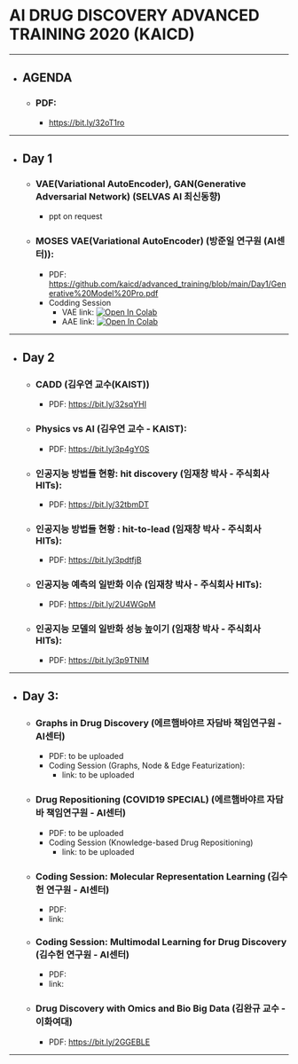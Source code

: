 # AI DRUG DISCOVERY ADVANCED TRAINING 2020 (KAICD)

---

- ## AGENDA

  - ### PDF:
    - https://bit.ly/32oT1ro

---

- ## Day 1
  - ### VAE(Variational AutoEncoder), GAN(Generative Adversarial Network) (SELVAS AI 최신동향)
    - ppt on request
  - ### MOSES VAE(Variational AutoEncoder) (방준일 연구원 (AI센터)):
    - PDF: https://github.com/kaicd/advanced_training/blob/main/Day1/Generative%20Model%20Pro.pdf
    - Codding Session
      - VAE link: [![Open In Colab](https://colab.research.google.com/assets/colab-badge.svg)](https://colab.research.google.com/github/kaicd/advanced_training/blob/main/Day1/SMILES%VAE.ipynb)
      - AAE link: [![Open In Colab](https://colab.research.google.com/assets/colab-badge.svg)](https://colab.research.google.com/github/kaicd/advanced_training/blob/main/Day1/SMILES%AAE.ipynb)

---

- ## Day 2
  - ### CADD (김우연 교수(KAIST))
    - PDF: https://bit.ly/32sqYHI
  - ### Physics vs AI (김우연 교수 - KAIST):
    - PDF: https://bit.ly/3p4gY0S
  - ### 인공지능 방법들 현황: hit discovery (임재창 박사 - 주식회사 HITs):
    - PDF: https://bit.ly/32tbmDT
  - ### 인공지능 방법들 현황 : hit-to-lead (임재창 박사 - 주식회사 HITs):
    - PDF: https://bit.ly/3pdtfjB
  - ### 인공지능 예측의 일반화 이슈 (임재창 박사 - 주식회사 HITs):
    - PDF: https://bit.ly/2U4WGpM
  - ### 인공지능 모델의 일반화 성능 높이기 (임재창 박사 - 주식회사 HITs):
    - PDF: https://bit.ly/3p9TNlM

---

- ## Day 3:

  - ### Graphs in Drug Discovery (에르햄바야르 자담바 책임연구원 - AI센터)
    - PDF: to be uploaded
    - Coding Session (Graphs, Node & Edge Featurization):
      - link: to be uploaded
  - ### Drug Repositioning (COVID19 SPECIAL) (에르햄바야르 자담바 책임연구원 - AI센터)

    - PDF: to be uploaded
    - Coding Session (Knowledge-based Drug Repositioning)
      - link: to be uploaded

  - ### Coding Session: Molecular Representation Learning (김수헌 연구원 - AI센터)
    - PDF:
    - link:
  - ### Coding Session: Multimodal Learning for Drug Discovery (김수헌 연구원 - AI센터)
    - PDF:
    - link:
  - ### Drug Discovery with Omics and Bio Big Data (김완규 교수 - 이화여대)
    - PDF: https://bit.ly/2GGEBLE

---
